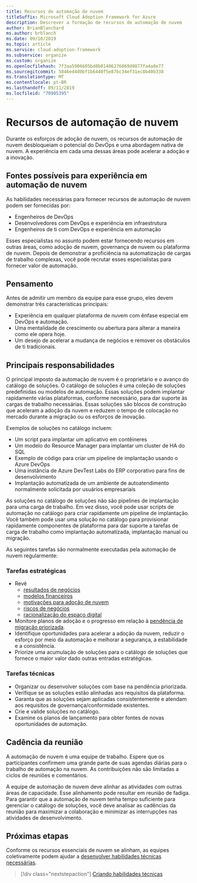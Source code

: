 ```yaml
---
title: Recursos de automação de nuvem
titleSuffix: Microsoft Cloud Adoption Framework for Azure
description: Descrever a formação de recursos de automação de nuvem
author: BrianBlanchard
ms.author: brblanch
ms.date: 09/10/2019
ms.topic: article
ms.service: cloud-adoption-framework
ms.subservice: organize
ms.custom: organize
ms.openlocfilehash: 7f3aa5906605bd8b01406276069d9877fa4a8e77
ms.sourcegitcommit: 5846ed4d0bf1b6440f5e87bc34ef31ec8b40b338
ms.translationtype: MT
ms.contentlocale: pt-BR
ms.lasthandoff: 09/11/2019
ms.locfileid: "70905395"
---
```

# <a name="cloud-automation-capabilities"></a>Recursos de automação de nuvem

Durante os esforços de adoção de nuvem, os recursos de automação de nuvem desbloqueiam o potencial do DevOps e uma abordagem nativa de nuvem. A experiência em cada uma dessas áreas pode acelerar a adoção e a inovação.

## <a name="possible-sources-for-cloud-automation-expertise"></a>Fontes possíveis para experiência em automação de nuvem

As habilidades necessárias para fornecer recursos de automação de nuvem podem ser fornecidas por:

- Engenheiros de DevOps
- Desenvolvedores com DevOps e experiência em infraestrutura
- Engenheiros de ti com DevOps e experiência em automação

Esses especialistas no assunto podem estar fornecendo recursos em outras áreas, como adoção de nuvem, governança de nuvem ou plataforma de nuvem. Depois de demonstrar a proficiência na automatização de cargas de trabalho complexas, você pode recrutar esses especialistas para fornecer valor de automação.

## <a name="mindset"></a>Pensamento

Antes de admitir um membro da equipe para esse grupo, eles devem demonstrar três características principais:

- Experiência em qualquer plataforma de nuvem com ênfase especial em DevOps e automação.
- Uma mentalidade de crescimento ou abertura para alterar a maneira como ele opera hoje.
- Um desejo de acelerar a mudança de negócios e remover os obstáculos de ti tradicionais.

## <a name="key-responsibilities"></a>Principais responsabilidades

O principal imposto da automação de nuvem é o proprietário e o avanço do catálogo de soluções. O catálogo de soluções é uma coleção de soluções predefinidas ou modelos de automação. Essas soluções podem implantar rapidamente várias plataformas, conforme necessário, para dar suporte às cargas de trabalho necessárias. Essas soluções são blocos de construção que aceleram a adoção da nuvem e reduzem o tempo de colocação no mercado durante a migração ou os esforços de inovação.

Exemplos de soluções no catálogo incluem:

- Um script para implantar um aplicativo em contêineres
- Um modelo do Resource Manager para implantar um cluster de HA do SQL
- Exemplo de código para criar um pipeline de implantação usando o Azure DevOps
- Uma instância de Azure DevTest Labs do ERP corporativo para fins de desenvolvimento
- Implantação automatizada de um ambiente de autoatendimento normalmente solicitada por usuários empresariais

As soluções no catálogo de soluções não são pipelines de implantação para uma carga de trabalho. Em vez disso, você pode usar scripts de automação no catálogo para criar rapidamente um pipeline de implantação. Você também pode usar uma solução no catálogo para provisionar rapidamente componentes de plataforma para dar suporte a tarefas de carga de trabalho como implantação automatizada, implantação manual ou migração.

As seguintes tarefas são normalmente executadas pela automação de nuvem regularmente:

### <a name="strategic-tasks"></a>Tarefas estratégicas

- Revê
  - [resultados de negócios](../business-strategy/business-outcomes/index.md)
  - [modelos financeiros](../business-strategy/financial-models.md)
  - [motivações para adoção de nuvem](../business-strategy/motivations-why-are-we-moving-to-the-cloud.md)
  - [riscos de negócios](../governance/policy-compliance/risk-tolerance.md)
  - [racionalização do espaço digital](../digital-estate/overview.md)
- Monitore planos de adoção e o progresso em relação à [pendência de migração priorizada](../migrate/migration-considerations/assess/release-iteration-backlog.md).
- Identifique oportunidades para acelerar a adoção da nuvem, reduzir o esforço por meio da automação e melhorar a segurança, a estabilidade e a consistência.
- Priorize uma acumulação de soluções para o catálogo de soluções que fornece o maior valor dado outras entradas estratégicas.

### <a name="technical-tasks"></a>Tarefas técnicas

- Organizar ou desenvolver soluções com base na pendência priorizada.
- Verifique se as soluções estão alinhadas aos requisitos da plataforma.
- Garanta que as soluções sejam aplicadas consistentemente e atendam aos requisitos de governança/conformidade existentes.
- Crie e valide soluções no catálogo.
- Examine os planos de lançamento para obter fontes de novas oportunidades de automação.

## <a name="meeting-cadence"></a>Cadência da reunião

A automação de nuvem é uma equipe de trabalho. Espere que os participantes confirmem uma grande parte de suas agendas diárias para o trabalho de automação na nuvem. As contribuições não são limitadas a ciclos de reuniões e comentários.

A equipe de automação de nuvem deve alinhar as atividades com outras áreas de capacidade. Esse alinhamento pode resultar em reunião de fadiga. Para garantir que a automação de nuvem tenha tempo suficiente para gerenciar o catálogo de soluções, você deve analisar as cadências da reunião para maximizar a colaboração e minimizar as interrupções nas atividades de desenvolvimento.

## <a name="next-steps"></a>Próximas etapas

Conforme os recursos essenciais de nuvem se alinham, as equipes coletivamente podem ajudar a [desenvolver habilidades técnicas necessárias](./suggested-skills.md).

> [!div class="nextstepaction"]
> [Criando habilidades técnicas](./suggested-skills.md)
